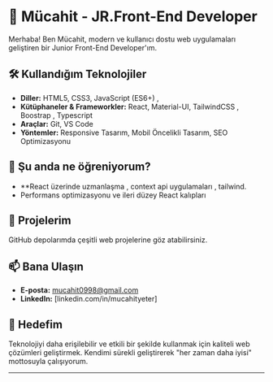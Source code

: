 # 👋 Mücahit - JR.Front-End Developer  

Merhaba! Ben Mücahit, modern ve kullanıcı dostu web uygulamaları geliştiren bir  Junior Front-End Developer'ım. 
## 🛠️ Kullandığım Teknolojiler  

- **Diller:** HTML5, CSS3, JavaScript (ES6+) , 
- **Kütüphaneler & Frameworkler:** React, Material-UI, TailwindCSS , Boostrap , Typescript  
- **Araçlar:** Git, VS Code  
- **Yöntemler:** Responsive Tasarım, Mobil Öncelikli Tasarım, SEO Optimizasyonu  

## 🌱 Şu anda ne öğreniyorum?  
- **React  üzerinde uzmanlaşma , context api uygulamaları , tailwind. 
- Performans optimizasyonu ve ileri düzey React kalıpları  

## 💼 Projelerim  
GitHub depolarımda çeşitli web projelerine göz atabilirsiniz. 
## 📫 Bana Ulaşın  
- **E-posta:** mucahit0998@gmail.com  
- **LinkedIn:** [linkedin.com/in/mucahityeter]  
  

## 🌟 Hedefim  
Teknolojiyi daha erişilebilir ve etkili bir şekilde kullanmak için kaliteli web çözümleri geliştirmek. Kendimi sürekli geliştirerek "her zaman daha iyisi" mottosuyla çalışıyorum.  

---


